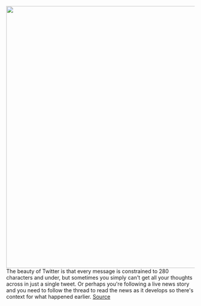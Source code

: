 <img src='https://cdn.vox-cdn.com/thumbor/p0V6Gvk7sQ4vXemUvX9HQE5LFK8=/0x0:2040x1360/1200x800/filters:focal(857x517:1183x843)/cdn.vox-cdn.com/uploads/chorus_image/image/66371075/akrales_180620_1777_0289.0.jpg' width='700px' /><br/>
The beauty of Twitter is that every message is constrained to 280 characters and under, but sometimes you simply can't get all your thoughts across in just a single tweet. Or perhaps you're following a live news story and you need to follow the thread to read the news as it develops so there's context for what happened earlier.
<a href='https://www.theverge.com/2020/2/25/21152579/twitter-thread-easier-full-text-reading-unroll-how-to'> Source <a/>